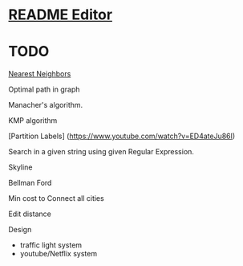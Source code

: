 # [README Editor](https://stackedit.io/app#)

# TODO
[Nearest Neighbors](https://www.geeksforgeeks.org/closest-pair-of-points-onlogn-implementation/)

Optimal path in graph

Manacher's algorithm.

KMP algorithm

[Partition Labels] (https://www.youtube.com/watch?v=ED4ateJu86I)

Search in a given string using given Regular Expression.

Skyline

Bellman Ford

Min cost to Connect all cities

Edit distance

Design
- traffic light system
- youtube/Netflix system
